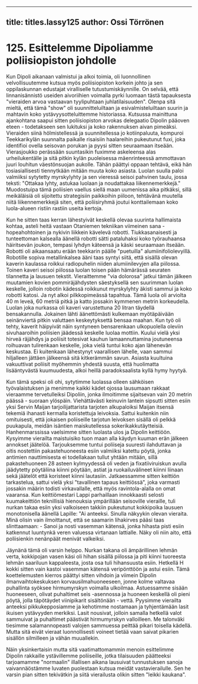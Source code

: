 
---

title: titles.lassy125
author: Ossi Törrönen
---


    
# 125. Esittelemme Dipoliamme poliisiopiston johdolle

Kun Dipoli aikanaan valmistui ja alkoi toimia, oli luonnollinen velvollisuutemme kutsua myös poliisiopiston korkein johto ja 
sen oppilaskunnan edustajat viralliselle tutustumiskäynnille. On selvää, että linnanisännistö useiden aivoriihien voimalla pyrki 
luomaan tästä tapauksesta "vieraiden arvoa vastaavan tyylipuhtaan juhlatilaisuuden". Olenpa sitä mieltä, että tämä "show" oli 
suunnitteluiltaan ja esivalmisteluiltaan suurin ja mahtavin koko ystävyysotteluittemme historiassa. Kutsussa mainittuna 
ajankohtana saapui sitten poliisiopiston arvokas delegaatio Dipolin pääoven eteen - todetakseen sen lukituksi ja koko 
rakennuksen aivan pimeäksi. Vieraiden siinä hölmistellessä ja suunnitellessa jo kotiinpaluuta, kompuroi Teekkarikylän 
suunnalta paikalle risaisiin haalareihin pukeutunut fuxi, joka identifioi ovella seisovan porukan ja pyysi sitten seuraamaan 
itseään. Vierasjoukko perässään suuntasikin fuximme askeleensa alas urheilukentälle ja sitä pitkin kylän puoleisessa 
mäenrinteessä ammottavan juuri louhitun väestönsuojan aukolle. Tähän päättyi oppaan tehtävä, eikä hän tosiasiallisesti 
tiennytkään mitään muuta koko asiasta. Luolan suulla paloi valmiiksi sytytetty myrskylyhty ja sen vieressä seisoi pahvinen 
taulu, jossa teksti: "Ottakaa lyhty, astukaa luolaan ja noudattakaa liikennemerkkejä." Muodostuipa tämä poliisien vaellus siellä 
maan uumenissa aika pitkäksi, sillä meikäläisiä oli sijoitettu strategisiin paikkoihin piiloon, tehtävänä muutella niitä 
liikennemerkkejä siten, että poliisiryhmä joutui konttailemaan koko luola-alueen ristiin rastiin useita kertoja.

Kun he sitten taas kerran lähestyivät keskellä olevaa suurinta hallimaista kohtaa, asteli heitä vastaan Otaniemen tekniikan 
viimeinen sana - hopeahohtoinen ja nykivin liikkein kävelevä robotti. Tiukkasanaisesti ja tunteettoman kalsealla äänellä robotti 
sätti pataluhaksi koko työrauhaansa häiritsevän joukon, tempasi lyhdyn käteensä ja käski seuraamaan itseään. Robotti oli 
aikaansaatu erään teekkarin päälle "puetuilla" alumiinifoliolevyillä. Robotille sopiva metallinkalsea ääni taas syntyi siitä, että 
sisällä olevan kaverin kaulassa roikkui radiopuhelin niiden alumiinilevyjen alla piilossa. Toinen kaveri seisoi piilossa luolan 
toisen pään hämärässä seuraten tilannetta ja lausuen tekstit. Vieraittemme "via dolorosa" jatkui tämän jälkeen muutamien 
kovien pommiräjähdysten säestyksellä sen suurimman luolan keskelle, jolloin robotin kädessä roikkunut myrskylyhty äkisti 
sammui ja koko robotti katosi. Ja nyt alkoi pilkkopimeässä tapahtua. Tämä luola oli arviolta 40 m leveä, 60 metriä pitkä ja katto 
jossakin kymmenen metrin korkeudella. Luolan joka nurkassa oli kaveri varustettuna 20 litran täydellä bensakannulla. Jokainen 
lähti äänettömästi kulkemaan myötäpäivään seinänviertä pitkin valuttaen keskeytyksettä bensaa maahan. Kun työ oli tehty, 
kaverit häipyivät näin syntyneen bensarenkaan ulkopuolella oleviin sivuhaaroihin poliisien jäädessä keskelle luolaa mottiin. 
Kuului vielä yksi hirveä räjähdys ja poliisit totesivat kauhun lamaannuttamina joutuneensa roihuavan tulirenkaan keskelle, joka 
vielä tuntui koko ajan lähenevän keskustaa. Ei kuitenkaan lähestynyt vaarallisen lähelle, vaan sammui hiljalleen jättäen 
jälkeensä sitä kitkerämmän savun. Asiasta kuultuina vakuuttivat poliisit myöhemmin yhdestä suusta, että huolimatta 
lisääntyvästä kuumuudesta, alkoi heillä paradoksaalista kyllä hymy hyytyä.

Kun tämä speksi oli ohi, sytytimme luolassa olleen sähköisen työvalaistuksen ja menimme kaikki kädet ojossa lausumaan 
rakkaat vieraamme tervetulleiksi Dipoliin, jonka ilmoitimme sijaitsevan vain 20 metrin päässä - suoraan ylöspäin. Viehättävästi 
keinuvin lantein sipsutti sitten esiin yksi Servin Maijan tarjoilijattarista tarjoten alkupaloiksi Maijan itsensä tekemiä ihanasti 
kermalla koristettuja leivoksia. Sattui kuitenkin niin omituisesti, että jokaisen poliiseille tarjotun leivoksen sisällä oli pelkkä 
puukapula, meidän isäntien maiskutellessa sokerikakkutäytteisiä. Hanhenmarssissa vaelsimme sitten luolasta ulos ja Dipolin 
keittiöön. Kysyimme vierailta maistuisiko tuon maan alla käydyn kuuman erän jälkeen annokset jäätelöä. Tarjouksemme tuntui 
poliiseja suuresti ilahduttavan ja oitis nostettiin pakastehuoneesta esiin valmiiksi katettu pöytä, jonka antimien nauttimisesta ei 
todellakaan tullut yhtään mitään, sillä pakastehuoneen 28 asteen kylmyydessä oli veden ja fixatiiviruiskun avulla jäädytetty 
pöytäliina kiinni pöytään, astiat ja ruokailuvälineet kiinni liinaan sekä jäätelöt että koristeet kiinni lautasiin. Jatkaessamme 
sitten keittiön tarkastelua, sattui vielä yksi "tavallinen tapaus keittiössä", joka varmasti jossakin määrin todisti virkavallalle, että 
myös ravintola-alalla on omat vaaransa. Kun keittiömestari Lappi parhaillaan innokkaasti selosti kuumakeittiön teknillisiä 
hienouksia ympärillään seisoville vieraille, tuli nurkan takaa esiin yksi valkoiseen takkiin pukeutunut kokkipoika lausuen 
monotonisella äänellä Lapille: "Ai anteeksi. Sinulla näkyykin olevan vieraita. Minä olisin vain ilmoittanut, että se saamarin
lihakirves pääsi taas slinttaamaan: - Sanoi ja nosti vasemman kätensä, jonka hihasta pisti esiin katkennut luuntynkä veren 
valuessa virtanaan lattialle. Näky oli niin aito, että poliisienkin nenänpäät menivät valkeiksi.

Jäynänä tämä oli varsin helppo. Nurkan takana oli ämpärillinen lehmän verta, kokkipojan vasen käsi oli hihan sisällä piilossa ja 
piti kiinni tuoreesta lehmän saariluun kappaleesta, josta osa tuli hihansuusta esiin. Hetkellä H kokki sitten vain kastoi 
vasemman kätensä veripönttöön ja astui esiin. Tämä koettelemusten kierros päättyi sitten vihdoin ja viimein Dipolin 
ilmanvaihtokeskuksen korvausilmahuoneeseen, jonne kolme valtavaa puhallinta syöksee hirmumyrskyn voimalla
ulkoilmaa. Astuessamme sisään huoneeseen, olivat puhaltimet seis -asennossa ja huoneen keskellä oli pieni pöytä, jolla 
täpötäydet viinipikarit sisältönään - vettä. Pyysimme vierailta anteeksi pikkukepposiamme ja kehotimme nostamaan ja 
tyhjentämään lasit ikuisen ystävyyden merkiksi. Lasit nousivat, jolloin samalla hetkellä valot sammuivat ja puhaltimet
päästivät hirmumyrskyn valloilleen. Me talonväki tiesimme salamannopeasti valojen sammuessa peittää pikari toisella kädellä. 
Mutta sitä eivät vieraat luonnollisesti voineet tietää vaan saivat pikarien sisällön silmilleen ja vähän muuallekin.

Näin yksinkertaisin mutta sitä vaatimattomammin menoin esittelimme Dipolin rakkaille ystävillemme poliiseille, jotka 
tilaisuuden päätteeksi tarjoamamme "normaalin" illallisen aikana lausuivat tunnustuksen sanoja vaivannäöstämme luvaten 
puolestaan kutsua meidät vastavierailulle. Sen he varsin pian sitten tekivätkin ja siitä vierailusta olikin sitten "leikki kaukana".

